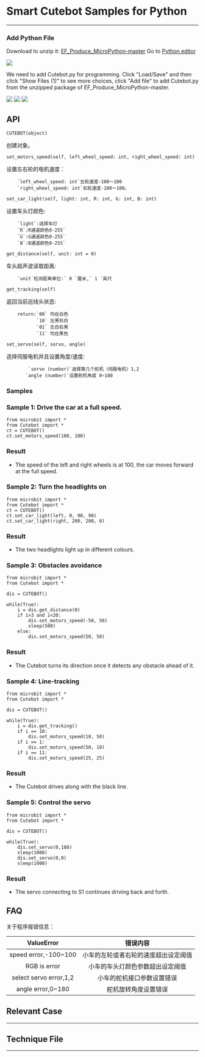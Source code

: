 # Smart Cutebot Samples for Python

---


### Add Python File
Download to unzip it: [EF_Produce_MicroPython-master](https://github.com/elecfreaks/EF_Produce_MicroPython/archive/refs/heads/master.zip)
Go to  [Python editor](https://python.microbit.org/v/2.0)

![](./images/cutebot-py-01.png)

We need to add Cutebot.py for programming. Click "Load/Save" and then click "Show Files (1)" to see more choices, click "Add file" to add Cutebot.py from the unzipped package of EF_Produce_MicroPython-master. 

![](./images/cutebot-py-02.png)
![](./images/cutebot-py-03.png)
![](./images/cutebot-py-04.png)

## API

`CUTEBOT(object)`

创建对象。

`set_motors_speed(self, left_wheel_speed: int, right_wheel_speed: int)`

设置左右轮的电机速度：

        `left_wheel_speed: int`左轮速度-100～100
        `right_wheel_speed: int`右轮速度-100～100。

`set_car_light(self, light: int, R: int, G: int, B: int)`

设置车头灯颜色:

        `light`:选择车灯
        `R`:R通道颜色0-255`
        `G`:G通道颜色0-255`
        `B`:B通道颜色0-255`
        


`get_distance(self, unit: int = 0)`

车头超声波读取距离:

        `unit`检测距离单位:` 0 `厘米,` 1 `英尺
        
         

`get_tracking(self)`

返回当前巡线头状态:

        return:`00` 均在白色
               `10` 左黑右白
               `01` 左白右黑
               `11` 均在黑色
               

`set_servo(self, servo, angle)`

选择伺服电机并且设置角度/速度:

            `servo (number)`选择第几个舵机（伺服电机）1,2
           `angle (number)`设置舵机角度 0~180



### Samples
### Sample 1: Drive the car at a full speed. 
```
from microbit import *
from Cutebot import *
ct = CUTEBOT()
ct.set_motors_speed(100, 100)

```
### Result
- The speed of the left and right wheels is at 100, the car moves forward at the full speed. 


### Sample 2: Turn the headlights on
```
from microbit import *
from Cutebot import *
ct = CUTEBOT()
ct.set_car_light(left, 0, 90, 90)
ct.set_car_light(right, 200, 200, 0)
```
### Result
- The two headlights light up in different colours. 

### Sample 3: Obstacles avoidance 
```
from microbit import *
from Cutebot import *

dis = CUTEBOT()

while(True):
    i = dis.get_distance(0)
    if i>3 and i<20:
        dis.set_motors_speed(-50, 50)
        sleep(500)
    else:
        dis.set_motors_speed(50, 50)
```
### Result
- The Cutebot turns its direction once it detects any obstacle ahead of it. 

### Sample 4: Line-tracking 
```
from microbit import *
from Cutebot import *

dis = CUTEBOT()

while(True):
    i = dis.get_tracking()
    if i == 10:
        dis.set_motors_speed(10, 50)
    if i == 1:
        dis.set_motors_speed(50, 10)   
    if i == 11:
        dis.set_motors_speed(25, 25)  
```
### Result

- The Cutebot drives along with the black line. 

### Sample 5:  Control the servo  
```
from microbit import *
from Cutebot import *

dis = CUTEBOT()

while(True):
    dis.set_servo(0,180)
    sleep(1000)
    dis.set_servo(0,0)
    sleep(1000)
```
### Result
- The servo connecting to S1 continues driving back and forth. 

## FAQ

关于程序报错信息：

 |ValueError|错误内容|
 |:---:|:---:|
 |speed error,-100~100|小车的左轮或者右轮的速度超出设定阈值|
 |RGB is error|小车的车头灯颜色参数超出设定阈值|
 |select servo error,1,2|小车的舵机接口参数设置错误|
 |angle error,0~180|舵机旋转角度设置错误|



## Relevant Case
---

## Technique File
---
